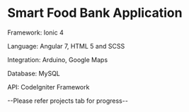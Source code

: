 
# Smart Food Bank Application
<p>Framework: Ionic 4</p>
<p>Language: Angular 7, HTML 5 and SCSS</p>
<p>Integration: Arduino, Google Maps</p>
<p>Database: MySQL</p>
<p>API: CodeIgniter Framework</p>
<p>--Please refer projects tab for progress--</p>
